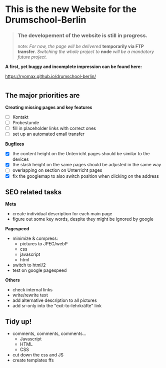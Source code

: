 # **This is the new Website for the Drumschool-Berlin** 

>### **The developement of the website is still in progress.**
>
>note: *For now, the page will be delivered* **temporarily via FTP transfer.**
>*Switching the whole project to* **node** *will be a mandatory future project.*

**A first, yet buggy and incomplete impression can be found here:**

https://ryomax.github.io/drumschool-berlin/


#
## **The major priorities are**

**Creating missing pages and key features**
- [ ] Kontakt
- [ ] Probestunde
- [ ] fill in placeholder links with correct ones
- [ ] set up an automated email transfer

**Bugfixes**
- [X] the content height on the Unterricht pages should be similar to the devices
- [X] the slash height on the same pages should be adjusted in the same way
- [ ] overlapping on section on Unterricht pages
- [X] fix the googlemap to also switch position when clicking on the address

## **SEO related tasks**

**Meta**
- create individual description for each main page
- figure out some key words, despite they might be ignored by google

**Pagespeed**
- minimize & compress:
    - pictures to JPEG/webP
    - css
    - javascript
    - html
- switch to html/2
- test on google pagespeed

**Others**
- check internal links
- write/rewrite text
- add alternative description to all pictures
- add sr-only into the "exit-to-lehrkräfte" link

## **Tidy up!**

- comments, comments, comments...
    - Javascript
    - HTML
    - CSS
- cut down the css and JS
- create templates ffs
